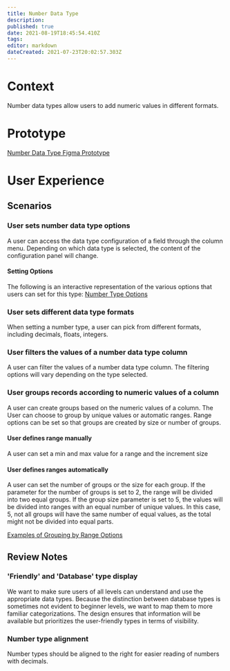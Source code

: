 ```yaml
---
title: Number Data Type
description: 
published: true
date: 2021-08-19T18:45:54.410Z
tags: 
editor: markdown
dateCreated: 2021-07-23T20:02:57.303Z
---
```


# Context
Number data types allow users to add numeric values in different formats. 

# Prototype
[Number Data Type Figma Prototype](https://www.figma.com/proto/Uaf1ntcldzK2U41Jhw6vS2/Mathesar-MVP?page-id=3043%3A25937&node-id=3118%3A23009&viewport=-201%2C-496%2C0.35054445266723633&scaling=contain&starting-point-node-id=3118%3A23009)

# User Experience

## Scenarios
### User sets number data type options
A user can access the data type configuration of a field through the column menu. Depending on which data type is selected, the content of the configuration panel will change.

#### Setting Options
The following is an interactive representation of the various options that users can set for this type:
[Number Type Options](https://www.figma.com/proto/Uaf1ntcldzK2U41Jhw6vS2/Mathesar-MVP?page-id=4260%3A37440&node-id=4270%3A39634&viewport=324%2C48%2C0.21&scaling=contain&starting-point-node-id=4270%3A39634&show-proto-sidebar=1)

### User sets different data type formats
When setting a number type, a user can pick from different formats, including decimals, floats, integers.

### User filters the values of a number data type column
A user can filter the values of a number data type column. The filtering options will vary depending on the type selected. 

### User groups records according to numeric values of a column
A user can create groups based on the numeric values of a column. The User can choose to group by unique values or automatic ranges. Range options can be set so that groups are created by size or number of groups.

#### User defines range manually
A user can set a min and max value for a range and the increment size
#### User defines ranges automatically
A user can set the number of groups or the size for each group. If the parameter for the number of groups is set to 2, the range will be divided into two equal groups. If the group size parameter is set to 5, the values will be divided into ranges with an equal number of unique values. In this case, 5, not all groups will have the same number of equal values, as the total might not be divided into equal parts.

[Examples of Grouping by Range Options](https://www.figma.com/proto/Uaf1ntcldzK2U41Jhw6vS2/Mathesar-MVP?page-id=3458%3A26001&node-id=3469%3A27264&viewport=69%2C76%2C0.7793133854866028&scaling=min-zoom)

## Review Notes
### 'Friendly' and 'Database' type display
We want to make sure users of all levels can understand and use the appropriate data types. Because the distinction between database types is sometimes not evident to beginner levels, we want to map them to more familiar categorizations. The design ensures that information will be available but prioritizes the user-friendly types in terms of visibility.

### Number type alignment
Number types should be aligned to the right for easier reading of numbers with decimals.

